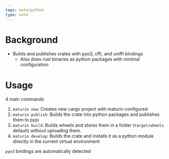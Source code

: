 ```yaml
---
tags: note/python
type: note
---
```

# Background
- Builds and publishes crates with pyo3, cffi, and uniffi bindings
	- Also does rust binaries as python packages with minimal configuration

# Usage
4 main commands
1. `maturin new`: Creates new cargo project with maturin configured
2. `maturin publish`: Builds the crate into python packages and publishes them to pypi
3. `maturin build`: Builds wheels and stores them in a folder (`target/wheels` default) without uploading them. 
4. `maturin develop`: Builds the crate and installs it as a python module directly in the current virtual environment

`pyo3` bindings are automatically detected